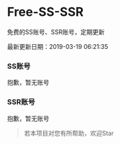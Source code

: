 # Free-SS-SSR

免费的SS账号、SSR账号，定期更新

最新更新日期：2019-03-19 06:21:35 

### SS账号

抱歉，暂无账号

### SSR账号

抱歉，暂无账号



> 若本项目对您有所帮助，欢迎Star